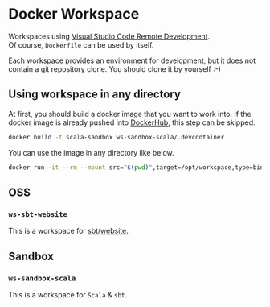 # Docker Workspace

Workspaces using [Visual Studio Code Remote Development](https://code.visualstudio.com/docs/remote/remote-overview).  
Of course, `Dockerfile` can be used by itself.

Each workspace provides an environment for development, but it does not contain a git repository clone. You should clone it by yourself :-)

## Using workspace in any directory

At first, you should build a docker image that you want to work into. If the docker image is already pushed into [DockerHub](https://hub.docker.com/), this step can be skipped.

```bash
docker build -t scala-sandbox ws-sandbox-scala/.devcontainer
```

You can use the image in any directory like below.

```bash
docker run -it --rm --mount src="$(pwd)",target=/opt/workspace,type=bind -w /opt/workspace scala-sandbox
```

## OSS

### `ws-sbt-website`

This is a workspace for [sbt/website](https://github.com/sbt/website).

## Sandbox

### `ws-sandbox-scala`

This is a workspace for `Scala` & `sbt`.